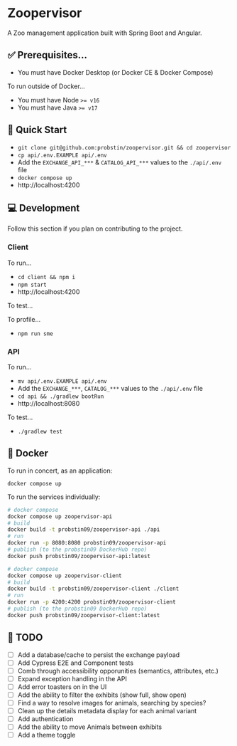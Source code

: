 # Zoopervisor

A Zoo management application built with Spring Boot and Angular.

## :white_check_mark: Prerequisites...

- You must have Docker Desktop (or Docker CE & Docker Compose)

To run outside of Docker...

- You must have Node `>= v16`
- You must have Java `>= v17`

## :running: Quick Start

- `git clone git@github.com:probstin/zoopervisor.git && cd zoopervisor`
- `cp api/.env.EXAMPLE api/.env`
- Add the `EXCHANGE_API_***` & `CATALOG_API_***` values to the `./api/.env` file
- `docker compose up`
- http://localhost:4200

## :computer: Development

Follow this section if you plan on contributing to the project.

### Client

To run...
- `cd client && npm i`
- `npm start`
- http://localhost:4200

To test...

To profile...
- `npm run sme`

### API

To run...
- `mv api/.env.EXAMPLE api/.env`
- Add the `EXCHANGE_***`, `CATALOG_***` values to the `./api/.env` file
- `cd api && ./gradlew bootRun`
- http://localhost:8080

To test...
- `./gradlew test`

## :whale: Docker

To run in concert, as an application:

`docker compose up`

To run the services individually:

```bash
# docker compose 
docker compose up zoopervisor-api
# build
docker build -t probstin09/zoopervisor-api ./api
# run
docker run -p 8080:8080 probstin09/zoopervisor-api
# publish (to the probstin09 DockerHub repo)
docker push probstin09/zoopervisor-api:latest
```

```bash
# docker compose 
docker compose up zoopervisor-client
# build
docker build -t probstin09/zoopervisor-client ./client
# run
docker run -p 4200:4200 probstin09/zoopervisor-client
# publish (to the probstin09 DockerHub repo)
docker push probstin09/zoopervisor-client:latest
```

## :nail_care: TODO

- [ ] Add a database/cache to persist the exchange payload
- [ ] Add Cypress E2E and Component tests
- [ ] Comb through accessibility opporunities (semantics, attributes, etc.)
- [ ] Expand exception handling in the API
- [ ] Add error toasters on in the UI
- [ ] Add the ability to filter the exhibits (show full, show open)
- [ ] Find a way to resolve images for animals, searching by species?
- [ ] Clean up the details metadata display for each animal variant
- [ ] Add authentication
- [ ] Add the ability to move Animals between exhibits
- [ ] Add a theme toggle
